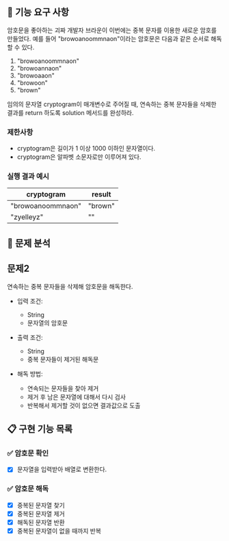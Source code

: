## 🚀 기능 요구 사항

암호문을 좋아하는 괴짜 개발자 브라운이 이번에는 중복 문자를 이용한 새로운 암호를 만들었다. 예를 들어 "browoanoommnaon"이라는 암호문은 다음과 같은 순서로 해독할 수 있다.

1. "browoanoommnaon"
2. "browoannaon"
3. "browoaaon"
4. "browoon"
5. "brown"

임의의 문자열 cryptogram이 매개변수로 주어질 때, 연속하는 중복 문자들을 삭제한 결과를 return 하도록 solution 메서드를 완성하라.

### 제한사항

- cryptogram은 길이가 1 이상 1000 이하인 문자열이다.
- cryptogram은 알파벳 소문자로만 이루어져 있다.

### 실행 결과 예시

| cryptogram | result |
| --- | --- |
| "browoanoommnaon" | "brown" |
| "zyelleyz" | "" |

## 📌 문제 분석

## 문제2
연속하는 중복 문자들을 삭제해 암호문을 해독한다.

+ 입력 조건:
  + String
  + 문자열의 암호문


+ 출력 조건:
  + String
  + 중복 문자들이 제거된 해독문


+ 해독 방법:
  + 연속되는 문자들을 찾아 제거 
  + 제거 후 남은 문자열에 대해서 다시 검사
  + 반복해서 제거할 것이 없으면 결과값으로 도출


## 📋 구현 기능 목록

### ✅ 암호문 확인
+ [x] 문자열을 입력받아 배열로 변환한다.

### ✅ 암호문 해독
+ [x] 중복된 문자열 찾기
+ [x] 중복된 문자열 제거
+ [x] 해독된 문자열 반환
+ [x] 중복된 문자열이 없을 때까지 반복
